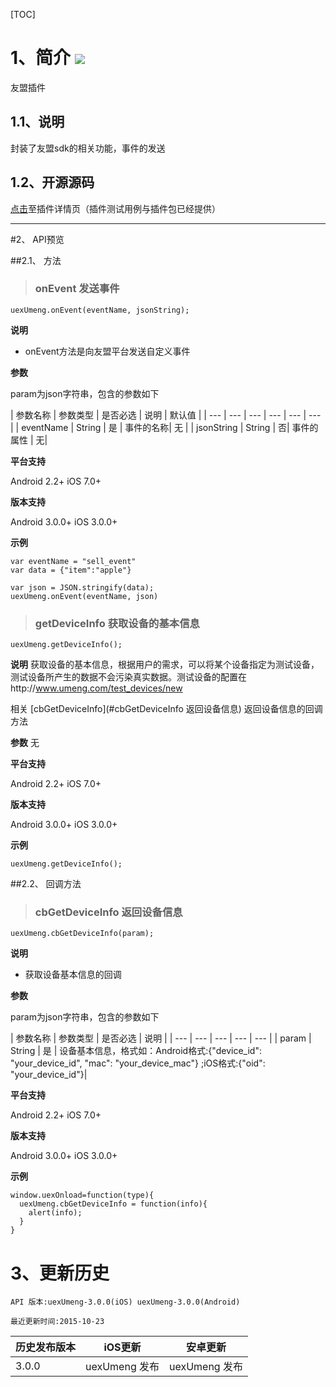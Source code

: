 [TOC]

# 1、简介 [![](http://appcan-download.oss-cn-beijing.aliyuncs.com/%E5%85%AC%E6%B5%8B%2Fgf.png)]()

友盟插件

## 1.1、说明
封装了友盟sdk的相关功能，事件的发送

## 1.2、开源源码
[点击](http://plugin.appcan.cn/details.html?id=286_index)至插件详情页（插件测试用例与插件包已经提供）

***

#2、 API预览

##2.1、 方法



> ### onEvent 发送事件

`uexUmeng.onEvent(eventName, jsonString);`

**说明**

* onEvent方法是向友盟平台发送自定义事件


**参数**

param为json字符串，包含的参数如下

| 参数名称 | 参数类型 | 是否必选 | 说明 | 默认值 |
| --- | --- | --- | --- | --- | --- |
| eventName | String | 是 | 事件的名称| 无 | 
| jsonString | String | 否| 事件的属性 | 无| 


**平台支持**

Android 2.2+ 
iOS 7.0+ 

**版本支持**

Android 3.0.0+ 
iOS 3.0.0+ 

**示例**

```
var eventName = "sell_event"
var data = {"item":"apple"}

var json = JSON.stringify(data);
uexUmeng.onEvent(eventName, json)

```

> ### getDeviceInfo 获取设备的基本信息

`uexUmeng.getDeviceInfo();`

**说明**
获取设备的基本信息，根据用户的需求，可以将某个设备指定为测试设备，测试设备所产生的数据不会污染真实数据。测试设备的配置在http://www.umeng.com/test_devices/new

相关 [cbGetDeviceInfo](#cbGetDeviceInfo 返回设备信息) 返回设备信息的回调方法

**参数**
无

**平台支持**

Android 2.2+ 
iOS 7.0+ 

**版本支持**

Android 3.0.0+ 
iOS 3.0.0+ 

**示例**

```
uexUmeng.getDeviceInfo();

```


##2.2、 回调方法

>### cbGetDeviceInfo 返回设备信息

`uexUmeng.cbGetDeviceInfo(param);`

**说明**

* 获取设备基本信息的回调

**参数** 

param为json字符串，包含的参数如下

| 参数名称 | 参数类型 | 是否必选 | 说明 | 
| --- | --- | --- | --- | --- |
| param | String | 是 | 设备基本信息，格式如：Android格式:{"device_id": "your_device_id", "mac": "your_device_mac"} ;iOS格式:{"oid": "your_device_id"}|


**平台支持**

Android 2.2+ 
iOS 7.0+ 

**版本支持**

Android 3.0.0+ 
iOS 3.0.0+ 

**示例**

```
window.uexOnload=function(type){
  uexUmeng.cbGetDeviceInfo = function(info){
    alert(info);
  }
}
```



# 3、更新历史
 

`API 版本:uexUmeng-3.0.0(iOS) uexUmeng-3.0.0(Android)`

`最近更新时间:2015-10-23`

| 历史发布版本 | iOS更新 | 安卓更新 |
| ----- | ----- | ----- |
| 3.0.0 | uexUmeng 发布 | uexUmeng 发布 |
